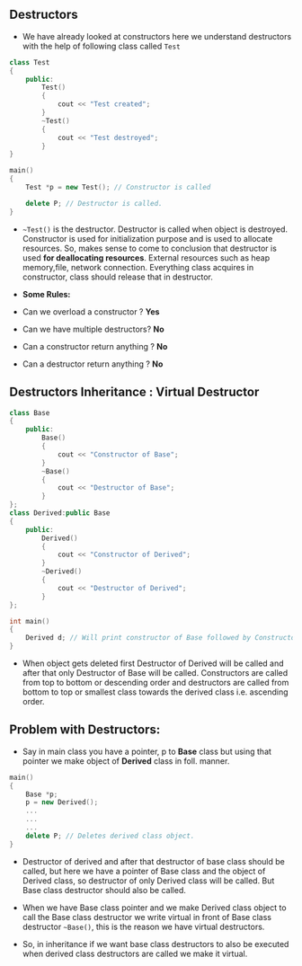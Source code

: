 ## Destructors

- We have already looked at constructors here we understand destructors with the help of following class called `Test`

```cpp
class Test
{
    public:
        Test()
        {
            cout << "Test created";
        }
        ~Test()
        {
            cout << "Test destroyed";
        }
}

main()
{
    Test *p = new Test(); // Constructor is called

    delete P; // Destructor is called.
}
```

- `~Test()`  is the destructor. Destructor is called when object is destroyed. Constructor is used for initialization purpose and is used to allocate resources. So, makes sense to come to conclusion that destructor is used **for deallocating resources**. External resources such as heap memory,file, network connection. Everything class acquires in constructor, class should release that in destructor.

- **Some Rules:** 
- Can we overload a constructor ? **Yes**
- Can we have multiple destructors? **No**
- Can a constructor return anything ? **No**
- Can a destructor return anything ? **No**

## Destructors Inheritance : Virtual Destructor

```cpp
class Base
{
    public:
        Base()
        {
            cout << "Constructor of Base";
        }
        ~Base()
        {
            cout << "Destructor of Base";
        }
};
class Derived:public Base
{
    public:
        Derived()
        {
            cout << "Constructor of Derived";
        }
        ~Derived()
        {
            cout << "Destructor of Derived";
        }
};

int main()
{
    Derived d; // Will print constructor of Base followed by Constructor of Derived
}
```

- When object gets deleted first Destructor of Derived will be called and after that only Destructor of Base will be called. Constructors are called from top to bottom or descending order and destructors are called from bottom to top or smallest class towards the derived class i.e. ascending order.

## Problem with Destructors:

- Say in main class you have a pointer, p to **Base** class but using that pointer we make object of **Derived** class in foll. manner.

```cpp
main()
{
    Base *p;
    p = new Derived();
    ...
    ...
    ...
    delete P; // Deletes derived class object.
}
```

- Destructor of derived and after that destructor of base class should be called, but here we have a pointer of Base class and the object of Derived class, so destructor of only Derived class will be called. But Base class destructor should also be called.

- When we have Base class pointer and we make Derived class object to call the Base class destructor we write virtual in front of Base class destructor `~Base()`, this is the reason we have virtual destructors.

- So, in inheritance if we want base class destructors to also be executed when derived class destructors are called we make it virtual.